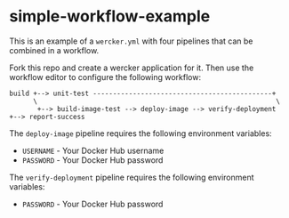# simple-workflow-example

This is an example of a `wercker.yml` with four pipelines that can be combined in a workflow.

Fork this repo and create a wercker application for it. Then use the workflow editor to configure the following workflow:

```
build +--> unit-test ---------------------------------------------+
      \                                                            \
       +--> build-image-test --> deploy-image --> verify-deployment  +--> report-success
```

The `deploy-image` pipeline requires the following environment variables:
* `USERNAME` - Your Docker Hub username
* `PASSWORD` - Your Docker Hub password

The `verify-deployment` pipeline requires the following environment variables:
* `PASSWORD` - Your Docker Hub password